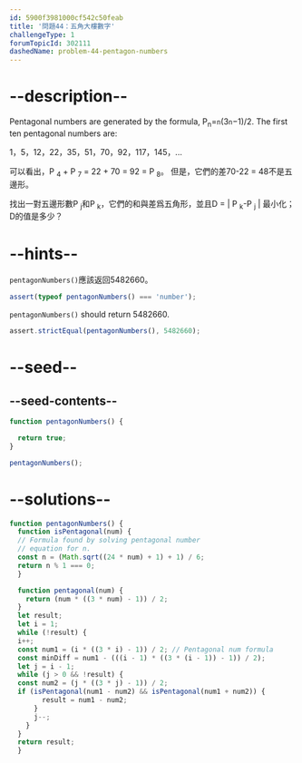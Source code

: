 ```yaml
---
id: 5900f3981000cf542c50feab
title: '問題44：五角大樓數字'
challengeType: 1
forumTopicId: 302111
dashedName: problem-44-pentagon-numbers
---
```


# --description--

Pentagonal numbers are generated by the formula, P<sub>n</sub>=`n`(3`n`−1)/2. The first ten pentagonal numbers are:

1，5，12，22，35，51，70，92，117，145，...

可以看出，P <sub>4</sub> + P <sub>7</sub> = 22 + 70 = 92 = P <sub>8</sub>。 但是，它們的差70-22 = 48不是五邊形。

找出一對五邊形數P <sub>j</sub>和P <sub>k</sub>，它們的和與差爲五角形，並且D = | P <sub>k</sub>-P <sub>j</sub> | 最小化； D的值是多少？

# --hints--

`pentagonNumbers()`應該返回5482660。

```js
assert(typeof pentagonNumbers() === 'number');
```

`pentagonNumbers()` should return 5482660.

```js
assert.strictEqual(pentagonNumbers(), 5482660);
```

# --seed--

## --seed-contents--

```js
function pentagonNumbers() {

  return true;
}

pentagonNumbers();
```

# --solutions--

```js
function pentagonNumbers() {
  function isPentagonal(num) {
  // Formula found by solving pentagonal number
  // equation for n.
  const n = (Math.sqrt((24 * num) + 1) + 1) / 6;
  return n % 1 === 0;
  }

  function pentagonal(num) {
    return (num * ((3 * num) - 1)) / 2;
  }
  let result;
  let i = 1;
  while (!result) {
  i++;
  const num1 = (i * ((3 * i) - 1)) / 2; // Pentagonal num formula
  const minDiff = num1 - (((i - 1) * ((3 * (i - 1)) - 1)) / 2);
  let j = i - 1;
  while (j > 0 && !result) {
  const num2 = (j * ((3 * j) - 1)) / 2;
  if (isPentagonal(num1 - num2) && isPentagonal(num1 + num2)) {
        result = num1 - num2;
      }
      j--;
    }
  }
  return result;
  }
```
